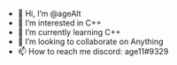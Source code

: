 - 👋 Hi, I’m @ageAlt
- 👀 I’m interested in C++
- 🌱 I’m currently learning C++
- 💞️ I’m looking to collaborate on Anything
- 📫 How to reach me discord: age11#9329

<!---
ageAlt/ageAlt is a ✨ special ✨ repository because its `README.md` (this file) appears on your GitHub profile.
You can click the Preview link to take a look at your changes.
--->
